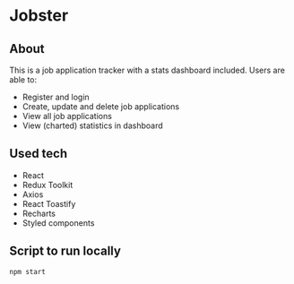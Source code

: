 # Jobster

## About
This is a job application tracker with a stats dashboard included. Users are able to:
- Register and login
- Create, update and delete job applications
- View all job applications
- View (charted) statistics in dashboard

## Used tech
- React
- Redux Toolkit
- Axios
- React Toastify
- Recharts
- Styled components

## Script to run locally
`npm start`
